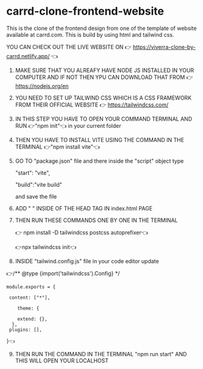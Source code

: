 # carrd-clone-frontend-website
This is the clone of the frontend design from one of the template of website available at carrd.com. This is build by using html and tailwind css.

YOU CAN CHECK OUT THE LIVE WEBSITE ON 👉 https://viverra-clone-by-carrd.netlify.app/ 👈

1) MAKE SURE THAT YOU ALREAFY HAVE NODE JS INSTALLED IN YOUR COMPUTER AND IF NOT THEN YPU CAN DOWNLOAD THAT FROM 👉 https://nodejs.org/en

2) YOU NEED TO SET UP TAILWIND CSS WHICH IS A CSS FRAMEWORK FROM THEIR OFFICIAL WEBSITE 👉 https://tailwindcss.com/

3) IN THIS STEP YOU HAVE TO OPEN YOUR COMMAND TERMINAL AND RUN 👉"npm init"👈 in your current folder

4) THEN YOU HAVE TO INSTALL VITE USING THE COMMAND IN THE TERMINAL 👉"npm install vite"👈 

5) GO TO "package.json" file and there inside the "script" object type 

    "start": "vite",
    
    "build":"vite build"
    
    and save the file
    
6) ADD " <script src="https://cdn.tailwindcss.com"></script> "  INSIDE OF THE HEAD TAG IN index.html PAGE

7) THEN RUN THESE COMMANDS ONE BY ONE IN THE TERMINAL 

    👉 npm install -D tailwindcss postcss autoprefixer👈
    
    👉npx tailwindcss init👈

8) INSIDE "tailwind.config.js" file in your code editor update

👉/** @type {import('tailwindcss').Config} */

    module.exports = {

     content: ["*"], 
  
        theme: { 
  
        extend: {},    
      },  
     plugins: [],  
  
    }👈

9) THEN RUN THE COMMAND IN THE TERMINAL "npm run start" AND THIS WILL OPEN YOUR LOCALHOST
